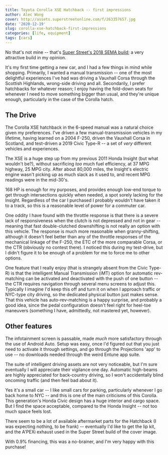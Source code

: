 ```yaml
---
title: Toyota Corolla XSE Hatchback -- first impressions
author: Alec Wong
cover: http://assets.superstreetonline.com/f/263357657.jpg
date: '2020-12-19'
slug: corolla-xse-hatchback-first-impressions
categories: [life, equipment]
tags: [cars]
---
```


No that's not mine -- that's [Super Street's 2018 SEMA build](http://www.superstreetonline.com/features/1812-2019-toyota-corolla-xse-red-light-special/);
a very attractive build in my opinion.

It's my first time getting a new car, and I had a few things in mind while
shopping. Primarily, I wanted a manual transmission -- one of the most
delightful experiences I've had was driving a Vauxhall Corsa through the
Scottish Highlands, wrong-side driving and all. Secondarily, I prefer hatchbacks
for whatever reason; I enjoy having the fold-down seats for whenever I need to
move something bigger than usual, and they're unique enough, particularly in the
case of the Corolla hatch.

## The Drive

The Corolla XSE hatchback in the 6-speed manual was a natural choice given my
preferences. I've driven a few manual-transmission vehicles in my lifetime,
having learned on a 2004 F-250, driven the Vauxhall Corsa in Scotland, and
test-driven a 2019 Civic Type-R -- a set of _very_ different vehicles and
experiences.

The XSE is a huge step up from my previous 2011 Honda Insight (but what wouldn't
be?), without sacrificing _too_ much fuel efficiency, at 37 MPG highway, 25
MPG city. After about 80,000 miles, the Insight's electric engine wasn't picking
up as much slack as it used to, and recent MPG readings were in the mid-30's.

168 HP is enough for my purposes, and provides enough low-end torque to get
through intersections quickly when needed, a spot sorely lacking for the
Insight. Regardless of the car I purchased I probably wouldn't have taken it to
a track, so this is a reasonable level of power for a commuter car.

One oddity I have found with the throttle response is that there is a severe
lack of responsiveness when the clutch is not depressed and not in gear --
meaning that fast double-clutched downshifting is not really an option with this
vehicle. The response is much more reasonable when granny-shifting, although it
doesn't feel better than any of the throttle responses of the mechanical linkage
of the F-250, the ETC of the more comparable Corsa, or the CTR (obviously no
contest there). I noticed this during my test-drive, but I didn't figure it to
be enough of a problem for me to force me to other options.

One feature that I really enjoy (that is strangely absent from the Civic Type-R)
is that the intelligent Manual Transmission (iMT) option for automatic
rev-matching can be activated and deactivated with the push of one button -- the
CTR requires navigation through several menu screens to adjust this. Typically I
imagine I'd keep this off and turn it on when I approach traffic or NYC-type
city driving, so the dedicated physical button just makes sense. That this
vehicle has auto-rev-matching is a happy surprise, and probably a good idea,
since the pedal configuration doesn't feel right for heel-toe maneuvers
(something I have, admittedly, not mastered yet, however).

## Other features

The infotainment screen is passable, made _much_ more satisfactory through the
use of Android Auto. Setup was easy, once I'd figured out that you just need to
activate it through settings, and go through the Projections 'app' to use -- no
downloads needed through the weird Entune app suite.

The suite of intelligent driving assets are not very noticeable, but I'm sure
eventually I will appreciate their vigilance one day. Automatic high-beams are
highly appreciated for back-country driving, so I won't accidentally blind
oncoming traffic (and then feel bad about it).

Yes it's a small car -- I like small cars for parking, particularly whenever I
go back home to NYC -- and this is one of the main criticisms of this Corolla.
This generation's Honda Civic design has a huge interior and cargo space. But I
find the space acceptable, compared to the Honda Insight -- not too much space
feels lost.

There seem to be a lot of available aftermarket parts for the Hatchback (I was
expecting nothing, to be frank) -- eventually I'd like to get the lip kit, and
the A'PEXi exhaust used in the Super Street build of the cover image.

With 0.9% financing, this was a no-brainer, and I'm very happy with this
purchase!